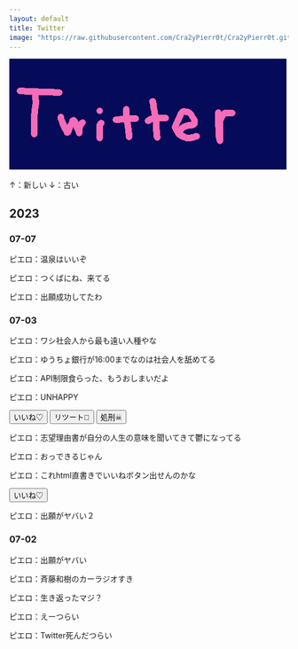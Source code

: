 ```yaml
---
layout: default
title: Twitter
image: "https://raw.githubusercontent.com/Cra2yPierr0t/Cra2yPierr0t.github.io/master/images/twitter.png"
---
```


![](https://raw.githubusercontent.com/Cra2yPierr0t/Cra2yPierr0t.github.io/master/images/twitter.png)

↑：新しい
↓：古い

## 2023

### 07-07

ピエロ：温泉はいいぞ

ピエロ：つくばにね、来てる

ピエロ：出願成功してたわ

### 07-03

ピエロ：ワシ社会人から最も遠い人種やな

ピエロ：ゆうちょ銀行が16:00までなのは社会人を舐めてる

ピエロ：API制限食らった、もうおしまいだよ

ピエロ：UNHAPPY

<button> いいね♡ </button> <button> リツート🔄 </button> <button> 処刑☠ </button>

ピエロ：志望理由書が自分の人生の意味を聞いてきて鬱になってる


ピエロ：おっできるじゃん

ピエロ：これhtml直書きでいいねボタン出せんのかな

<button> いいね♡ </button>

ピエロ：出願がヤバい２

### 07-02

ピエロ：出願がヤバい

ピエロ：斉藤和樹のカーラジオすき

ピエロ：生き返ったマジ？

ピエロ：えーつらい

ピエロ：Twitter死んだつらい
